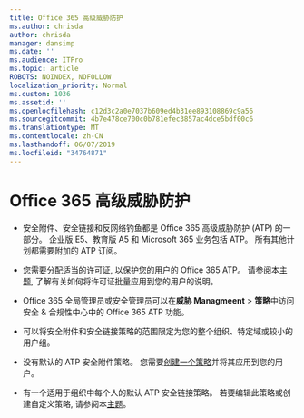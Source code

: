 ```yaml
---
title: Office 365 高级威胁防护
ms.author: chrisda
author: chrisda
manager: dansimp
ms.date: ''
ms.audience: ITPro
ms.topic: article
ROBOTS: NOINDEX, NOFOLLOW
localization_priority: Normal
ms.custom: 1036
ms.assetid: ''
ms.openlocfilehash: c12d3c2a0e7037b609ed4b31ee893108869c9a56
ms.sourcegitcommit: 4b7e478ce700c0b781efec3857ac4dce5bdf00c6
ms.translationtype: MT
ms.contentlocale: zh-CN
ms.lasthandoff: 06/07/2019
ms.locfileid: "34764871"
---
```

# <a name="office-365-advanced-threat-protection"></a>Office 365 高级威胁防护

- 安全附件、安全链接和反网络钓鱼都是 Office 365 高级威胁防护 (ATP) 的一部分。 企业版 E5、教育版 A5 和 Microsoft 365 业务包括 ATP。 所有其他计划都需要附加的 ATP 订阅。

- 您需要分配适当的许可证, 以保护您的用户的 Office 365 ATP。 请参阅本[主题](https://docs.microsoft.com/office365/admin/subscriptions-and-billing/assign-licenses-to-users), 了解有关如何将许可证批量应用到您的用户的说明。

- Office 365 全局管理员或安全管理员可以在**威胁 Managmeent** \> **策略**中访问安全 & 合规性中心中的 Office 365 ATP 功能。

- 可以将安全附件和安全链接策略的范围限定为您的整个组织、特定域或较小的用户组。

- 没有默认的 ATP 安全附件策略。 您需要[创建一个策略](https://docs.microsoft.com/office365/securitycompliance/set-up-atp-safe-attachments-policies)并将其应用到您的用户。

- 有一个适用于组织中每个人的默认 ATP 安全链接策略。 若要编辑此策略或创建自定义策略, 请参阅本[主题](https://docs.microsoft.com/office365/securitycompliance/set-up-atp-safe-links-policies)。
